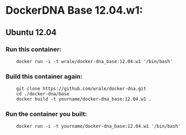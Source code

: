 
# DockerDNA Base 12.04.w1: 
## Ubuntu 12.04

### Run this container:

        docker run -i -t wrale/docker-dna_base:12.04.w1 '/bin/bash'

### Build this container again:

        git clone https://github.com/wrale/docker-dna.git
        cd ./docker-dna/base
        docker build -t yourname/docker-dna_base:12.04.w1 .

### Run the container you built:

        docker run -i -t yourname/docker-dna_base:12.04.w1 '/bin/bash'
